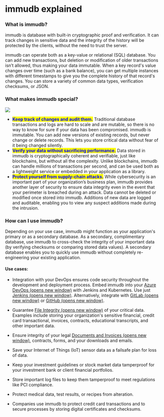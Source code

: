 # immudb explained

### What is immudb? <a href="#what-is-immudb" id="what-is-immudb"></a>

immudb is database with built-in cryptographic proof and verification. It can track changes in sensitive data and the integrity of the history will be protected by the clients, without the need to trust the server.

immudb can operate both as a key-value or relational (SQL) database. You can add new transactions, but deletion or modification of older transactions isn’t allowed, thus making your data immutable. When a key record's value changes over time (such as a bank balance), you can get multiple instances with different timestamps to give you the complete history of that record's changes. You can store a variety of common data types, verification checksums, or JSON.

### What makes immudb special? <a href="#what-makes-immudb-special" id="what-makes-immudb-special"></a>

[//]: # "Fix this image"

![](.gitbook/assets/immudb-special.png)

* <mark style="color:blue;">**Keep track of changes and audit them.**</mark> Traditional database transactions and logs are hard to scale and are mutable, so there is no way to know for sure if your data has been compromised. immudb is immutable. You can add new versions of existing records, but never change or delete records. This lets you store critical data without fear of it being changed silently.
* <mark style="color:blue;">**Verify your data without sacrificing performance.**</mark> Data stored in immudb is cryptographically coherent and verifiable, just like blockchains, but without all the complexity. Unlike blockchains, immudb can handle millions of transactions per second, and can be used both as a lightweight service or embedded in your application as a library.
* <mark style="color:blue;">**Protect yourself from supply-chain attacks.**</mark> While cybersecurity is an important part of your organization’s business plan, immudb provides another layer of security to ensure data integrity even in the event that your perimeter is breached during an attack. Data cannot be deleted or modified once stored into immudb. Additions of new data are logged and auditable, enabling you to view any suspect additions made during the intrusion.

### How can I use immudb? <a href="#how-can-i-use-immudb" id="how-can-i-use-immudb"></a>

Depending on your use case, immudb might function as your application's primary or as a secondary database. As a secondary, complimentary database, use immudb to cross-check the integrity of your important data (by verifying checksums or comparing stored data values). A secondary database enables you to quickly use immudb without completely re-engineering your existing application.

#### Use cases: <a href="#use-cases" id="use-cases"></a>

* Integration with your DevOps ensures code security throughout the development and deployment process. Embed immudb into your [Azure DevOps (opens new window)](https://codenotary.io/blog/securing-your-azure-devops-ecosystem-jenkins-and-kubernetes-aks/) with Jenkins and Kubernetes. Use just [Jenkins (opens new window)](https://codenotary.io/blog/jenkins-build-deployment-pipeline-a-how-to-for-ensuring-integrity/). Alternatively, integrate with [GitLab (opens new window)](https://codenotary.io/blog/fully-trusted-gitlab-pipeline/) or [GitHub (opens new window)](https://codenotary.io/blog/use-github-actions-for-validated-builds/).

* Guarantee [File Integrity (opens new window)](https://codenotary.io/blog/file-integrity-monitoring-change-management/) of your critical data. Examples include storing your organization's sensitive financial, credit card transactional, invoices, contracts, educational transcripts, and other important data.

* Ensure integrity of your legal [Documents and Invoices (opens new window)](https://codenotary.io/blog/immutably-store-or-guarantee-the-immutability-of-documents-and-invoices-for-compliance-reasons/), contracts, forms, and your downloads and emails.

* Save your Internet of Things (IoT) sensor data as a failsafe plan for loss of data.

* Keep your investment guidelines or stock market data tamperproof for your investment bank or client financial portfolios.

* Store important log files to keep them tamperproof to meet regulations like PCI compliance.

* Protect medical data, test results, or recipes from alteration.

* Companies use immudb to protect credit card transactions and to secure processes by storing digital certificates and checksums.
